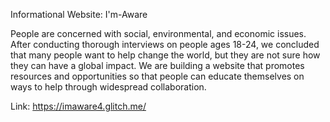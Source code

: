 Informational Website: I'm-Aware 

People are concerned with social, environmental, and economic issues. After conducting thorough interviews on people ages 18-24, we concluded that many people want to help change the world, but they are not sure how they can have a global impact. We are building a website that promotes resources and opportunities so that people can educate themselves on ways to help through widespread collaboration.

Link: https://imaware4.glitch.me/
